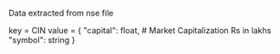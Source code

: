 Data extracted from nse file

key = CIN
value = {
    "capital": float,       # Market Capitalization Rs in lakhs
    "symbol": string
}
